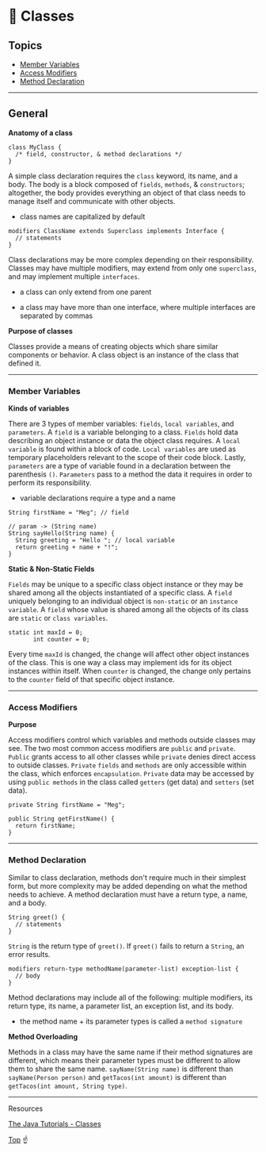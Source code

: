 # 📂 Classes

## Topics

- [Member Variables](#Member-Variables)
- [Access Modifiers](#Access-Modifiers)
- [Method Declaration](#Method-Declaration)

***

## General

__Anatomy of a class__

```
class MyClass {
  /* field, constructor, & method declarations */
}
```
A simple class declaration requires the `class` keyword, its name, and a body. The body is a block composed of `fields`, `methods`, & `constructors`; altogether, the body provides everything an object of that class needs to manage itself and communicate with other objects. 

* class names are capitalized by default

```
modifiers ClassName extends Superclass implements Interface {
  // statements
}
```
Class declarations may be more complex depending on their responsibility. Classes may have multiple modifiers, may extend from only one `superclass`, and may implement multiple `interfaces`.

* a class can only extend from one parent

* a class may have more than one interface, where multiple interfaces are separated by commas

__Purpose of classes__

Classes provide a means of creating objects which share similar components or behavior. A class object is an instance of the class that defined it.

***

### Member Variables

__Kinds of variables__

There are 3 types of member variables: `fields`, `local variables`, and `parameters`. A `field` is a variable belonging to a class. `Fields` hold data describing an object instance or data the object class requires. A `local variable` is found within a block of code. `Local variables` are used as temporary placeholders relevant to the scope of their code block. Lastly, `parameters` are a type of variable found in a declaration between the parenthesis `()`. `Parameters` pass to a method the data it requires in order to perform its responsibility.

* variable declarations require a type and a name

```
String firstName = "Meg"; // field

// param -> (String name)
String sayHello(String name) {
  String greeting = "Hello "; // local variable
  return greeting + name + "!";
}
```

__Static & Non-Static Fields__

`Fields` may be unique to a specific class object instance or they may be shared among all the objects instantiated of a specific class. A `field` uniquely belonging to an individual object is `non-static` or an `instance variable`. A `field` whose value is shared among all the objects of its class are `static` or `class variables`.

```
static int maxId = 0;
       int counter = 0;
```
Every time `maxId` is changed, the change will affect other object instances of the class. This is one way a class may implement ids for its object instances within itself. When `counter` is changed, the change only pertains to the `counter` field of that specific object instance.

***

### Access Modifiers

__Purpose__

Access modifiers control which variables and methods outside classes may see. The two most common access modifiers are `public` and `private`. `Public` grants access to all other classes while `private` denies direct access to outside classes. `Private` `fields` and `methods` are only accessible within the class, which enforces `encapsulation`. `Private` data may be accessed by using `public methods` in the class called `getters` (get data) and `setters` (set data).

```
private String firstName = "Meg";

public String getFirstName() {
  return firstName;
}
```

***

### Method Declaration

Similar to class declaration, methods don't require much in their simplest form, but more complexity may be added depending on what the method needs to achieve. A method declaration must have a return type, a name, and a body.

```
String greet() {
  // statements
}
```
`String` is the return type of `greet()`. If `greet()` fails to return a `String`, an error results.

```
modifiers return-type methodName(parameter-list) exception-list {
  // body
}
```
Method declarations may include all of the following: multiple modifiers, its return type, its name, a parameter list, an exception list, and its body.

* the method name + its parameter types is called a `method signature`

__Method Overloading__

Methods in a class may have the same name if their method signatures are different, which means their parameter types must be different to allow them to share the same name. `sayName(String name)` is different than `sayName(Person person)` and `getTacos(int amount)` is different than `getTacos(int amount, String type)`.

***

Resources

[The Java Tutorials - Classes]()

[Top](#📂-Classes) ☝️